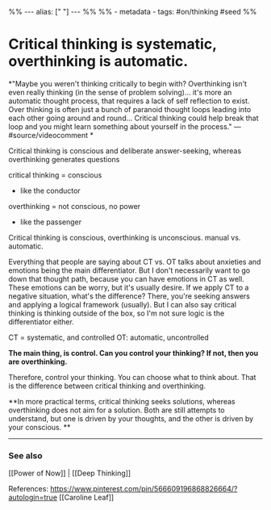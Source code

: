 %% ---
alias: [" "]
--- %%
%% - metadata
	- tags: #on/thinking #seed
%%

# Critical thinking is systematic, overthinking is automatic. 
*"Maybe you weren't thinking critically to begin with? Overthinking isn't even really thinking (in the sense of problem solving)... it's more an automatic thought process, that requires a lack of self reflection to exist. Over thinking is often just a bunch of paranoid thought loops leading into each other going around and round... Critical thinking could help break that loop and you might learn something about yourself in the process." — #source/videocomment *

Critical thinking is conscious and deliberate answer-seeking, whereas overthinking generates questions

critical thinking = conscious
- like the conductor

overthinking = not conscious, no power
- like the passenger 

Critical thinking is conscious, overthinking is unconscious. 
manual vs. automatic. 

Everything that people are saying about CT vs. OT talks about anxieties and emotions being the main differentiator. But I don't necessarily want to go down that thought path, because you can have emotions in CT as well. These emotions can be worry, but it's usually desire. If we apply CT to a negative situation, what's the difference? There, you're seeking answers and applying a logical framework (usually). But I can also say critical thinking is thinking outside of the box, so I'm not sure logic is the differentiator either. 

CT = systematic, and controlled
OT: automatic, uncontrolled

**The main thing, is control. Can you control your thinking? If not, then you are overthinking.**

Therefore, control your thinking. You can choose what to think about. That is the difference between critical thinking and overthinking. 

**In more practical terms, critical thinking seeks solutions, whereas overthinking does not aim for a solution. Both are still attempts to understand, but one is driven by your thoughts, and the other is driven by your conscious. **

-------------
### See also
[[Power of Now]] | [[Deep Thinking]]

References:
https://www.pinterest.com/pin/566609196868826664/?autologin=true [[Caroline Leaf]]
